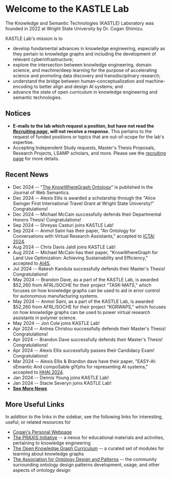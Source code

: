 # Welcome to the KASTLE Lab
The Knowledge and Semantic Technologies (KASTLE) Laboratory was founded in 2022 at Wright State University by Dr. Cogan Shimizu.

KASTLE Lab's mission is to
* develop fundamental advances in knowledge engineering, especially as they pertain to knowledge graphs and including the development of relevant cyberinfrastructure;
* explore the intersection between knowledge engineering, domain science, and machine/deep learning for the purpose of accelerating science and promoting data discovery and transdisciplinary research;
* understand the bridge between human-conceptualization and machine-encoding to better align and design AI systems; and
* advance the state of open curriculum in knowledge engineering and semantic technologies.

## Notices
* **E-mails to the lab which request a position, but have not read the [_Recruiting page_](./recruiting.md), will not receive a response.** This pertains to the request of funded positions or topics that are out-of-scope for the lab's expertise.
* Accepting Independent Study requests, Master's Thesis Proposals, Research Projects, LSAMP scholars, and more. Please see the [recruiting page](./recruiting.md) for more details.

## Recent News
* Dec 2024 -- "[The KnowWhereGraph Ontology](https://www.sciencedirect.com/science/article/pii/S1570826824000283)" is published in the Journal of Web Semantics.
* Dec 2024 -- Alexis Ellis is awarded a scholarship through the "Alice Swinger First International Travel Grant at Wright State University!" Congratulations!
* Dec 2024 -- Michael McCain successfully defends their Departmental Honors Thesis! Congratulations!
* Sep 2024 -- Shreyas Casturi joins KASTLE Lab!
* Sep 2024 -- Anmol Saini has their paper, "An Ontology for Conversations with Virtual Research Assistants," accepted to [ICTAI 2024](https://ictai.computer.org/2024/).
* Aug 2024 -- Chris Davis Jaldi joins KASTLE Lab!
* Aug 2024 -- Michael McCain has their paper, "KnowWhereGraph for Land Use Optimization: Achieving Sustainability and Efficiency," accepted to [AI4S](https://ai4sconference.org/).
* Jul 2024 -- Rakesh Kandula successfully defends their Master's Thesis! Congratulations!
* May 2024 -- Brandon Dave, as a part of the KASTLE Lab, is awarded $52,260 from AFRL/SOCHE for their project "TASK-MATS," which focuses on how knowledge graphs can be used to aid in error control for autonomous manufacturing systems.
* May 2024 -- Anmol Saini, as a part of the KASTLE Lab, is awarded $52,260 from AFRL/SOCHE for their project "KGRWAPS," which focuses on how knowledge graphs can be used to power virtual research assistants in polymer science.
* May 2024 -- Jon Cole joins KASTLE Lab!
* Apr 2024 -- Antrea Christou successfully defends their Master's Thesis! Congratulations!
* Apr 2024 -- Brandon Dave successfully defends their Master's Thesis! Congratulations!
* Apr 2024 -- Alexis Ellis successfully passes their Candidacy Exam! Congratulations!
* Mar 2024 -- Alexis Ellis & Brandon dave have their paper, "EASY-AI: sEmantic And compoSable glYphs for representing AI systems," accepted to [HHAI 2024](https://hhai-conference.org/2024/).
* Jan 2024 -- Dennis Young joins KASTLE Lab!
* Jan 2024 -- Stacie Severyn joins KASTLE Lab!
* [**See More News**](./news.md)

## More Useful Links
In addition to the links in the sidebar, see the following links for interesting, useful, or related resources for 
* [Cogan's Personal Webpage](https://coganshimizu.com/)
* [The PRAXIS Initiative](https://the-praxis-initative.org/) -- a nexus for educational materials and activities, pertaining to knowledge engineering
* [The Open Knowledge Graph Curriculum](https://github.com/KGConf/open-kg-curriculum) -- a curated set of modules for learning about knowledge graphs
* [The Association for Ontology Design and Patterns](https://github.com/odpa) -- the community surrounding ontology design patterns development, usage, and other aspects of ontology design
